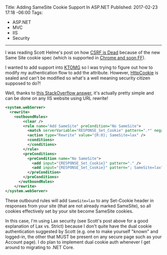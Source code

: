 ﻿Title: Adding SameSite Cookie Support In ASP.NET
Published: 2017-02-23 17:18 -06:00
Tags:
- ASP.NET
- MVC
- IIS
- Security
---

I was reading Scott Helme's post on how [CSRF is Dead](https://scotthelme.co.uk/csrf-is-dead/) because of the new Same Site cookie spec (which is supported in [Chrome and soon FF](http://caniuse.com/#feat=same-site-cookie-attribute)).

I wanted to add support into [KTOMG](http://ktomg.com) so I was trying to figure out how to modify my authentication flow to add the attribute. However, [HttpCookie](https://msdn.microsoft.com/en-us/library/system.web.httpcookie(v=vs.110).aspx) is sealed and can't be modified so what's a well meaning security citizen supposed to do?!

Well, thanks to [this StackOverflow answer](http://stackoverflow.com/a/38957177/109458), it's actually pretty simple and can be done on any IIS website using URL rewrite!

```xml
<system.webServer>
  <rewrite>
    <outboundRules>
        <clear />
        <rule name="Add SameSite" preCondition="No SameSite">
          <match serverVariable="RESPONSE_Set_Cookie" pattern=".*" negate="false" />
          <action type="Rewrite" value="{R:0}; SameSite=lax" />
          <conditions>
          </conditions>
        </rule>
        <preConditions>
          <preCondition name="No SameSite">
            <add input="{RESPONSE_Set_Cookie}" pattern="." />
            <add input="{RESPONSE_Set_Cookie}" pattern="; SameSite=lax" negate="true" />
          </preCondition>
        </preConditions>
      </outboundRules>
    </rewrite>
</system.webServer>
```

These outbound rules will add `SameSite=lax` to any Set-Cookie header in responses from your site (that are not already marked SameSite), so all cookies effectively set by your site become SameSite cookies.

In this case, I'm using Lax security (see Scott's post above for a good explanation of Lax vs. Strict) because I don't quite have the dual cookie authentication suggested by Scott (e.g. one to make yourself "known" and logged-in, the other that MUST be present on any secure page such as your Account page). I do plan to implement dual cookie auth whenever I get around to migrating to .NET Core.
